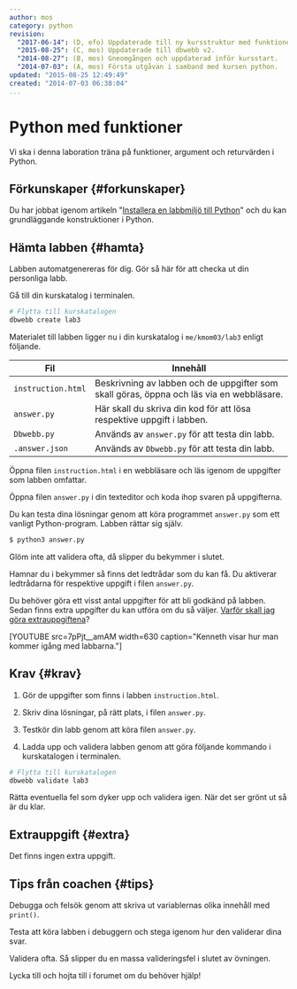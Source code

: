 ```yaml
---
author: mos
category: python
revision:
  "2017-06-14": (D, efo) Uppdaterade till ny kursstruktur med funktioner i kmom03.
  "2015-08-25": (C, mos) Uppdaterade till dbwebb v2.
  "2014-08-27": (B, mos) Gneomgången och uppdaterad inför kursstart.
  "2014-07-03": (A, mos) Första utgåvan i samband med kursen python.
updated: "2015-08-25 12:49:49"
created: "2014-07-03 06:38:04"
...
```

Python med funktioner
==================================

Vi ska i denna laboration träna på funktioner, argument och returvärden i Python.

<!--more-->


Förkunskaper {#forkunskaper}
-----------------------

Du har jobbat igenom artikeln "[Installera en labbmiljö till Python](installera-en-labbmiljo-till-python)" och du kan grundläggande konstruktioner i Python.



Hämta labben {#hamta}
-----------------------

Labben automatgenereras för dig. Gör så här för att checka ut din personliga labb.

Gå till din kurskatalog i terminalen.

```bash
# Flytta till kurskatalogen
dbwebb create lab3
```

Materialet till labben ligger nu i din kurskatalog i `me/kmom03/lab3` enligt följande.

| Fil                | Innehåll                                                              |
|--------------------|-----------------------------------------------------------------------|
| `instruction.html` | Beskrivning av labben och de uppgifter som skall göras, öppna och läs via en webbläsare.               |
| `answer.py`        | Här skall du skriva din kod för att lösa respektive uppgift i labben. |
| `Dbwebb.py`        | Används av `answer.py` för att testa din labb.                        |
| `.answer.json`      | Används av `Dbwebb.py` för att testa din labb.                        |

Öppna filen `instruction.html` i en webbläsare och läs igenom de uppgifter som labben omfattar.

Öppna filen `answer.py` i din texteditor och koda ihop svaren på uppgifterna.

Du kan testa dina lösningar genom att köra programmet `answer.py` som ett vanligt Python-program. Labben rättar sig själv.

```python
$ python3 answer.py
```

Glöm inte att validera ofta, då slipper du bekymmer i slutet.

Hamnar du i bekymmer så finns det ledtrådar som du kan få. Du aktiverar ledtrådarna för respektive uppgift i filen `answer.py`.

Du behöver göra ett visst antal uppgifter för att bli godkänd på labben. Sedan finns extra uppgifter du kan utföra om du så väljer. [Varför skall jag göra extrauppgiftena](kurser/faq/varfor-gora-extra-uppgifter)?

[YOUTUBE src=7pPjt__amAM width=630 caption="Kenneth visar hur man kommer igång med labbarna."]



Krav {#krav}
-----------------------

1. Gör de uppgifter som finns i labben `instruction.html`.

2. Skriv dina lösningar, på rätt plats, i filen `answer.py`.

3. Testkör din labb genom att köra filen `answer.py`.

4. Ladda upp och validera labben genom att göra följande kommando i kurskatalogen i terminalen.

```bash
# Flytta till kurskatalogen
dbwebb validate lab3
```

Rätta eventuella fel som dyker upp och validera igen. När det ser grönt ut så är du klar.



Extrauppgift {#extra}
-----------------------

Det finns ingen extra uppgift.



Tips från coachen {#tips}
-----------------------

Debugga och felsök genom att skriva ut variablernas olika innehåll med `print()`.

Testa att köra labben i debuggern och stega igenom hur den validerar dina svar.

Validera ofta. Så slipper du en massa valideringsfel i slutet av övningen.

Lycka till och hojta till i forumet om du behöver hjälp!
